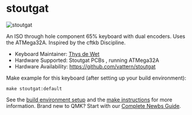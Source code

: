# stoutgat

![stoutgat](https://i.imgur.com/CfWa5AG.jpg?1)

An ISO through hole component 65% keyboard with dual encoders. Uses the ATMega32A.
Inspired by the cftkb Discipline.

* Keyboard Maintainer: [Thys de Wet](https://github.com/vattern)
* Hardware Supported: Stoutgat PCBs , running ATMega32A
* Hardware Availability: https://github.com/vattern/stoutgat

Make example for this keyboard (after setting up your build environment):

    make stoutgat:default

See the [build environment setup](https://docs.qmk.fm/#/getting_started_build_tools) and the [make instructions](https://docs.qmk.fm/#/getting_started_make_guide) for more information. Brand new to QMK? Start with our [Complete Newbs Guide](https://docs.qmk.fm/#/newbs).
